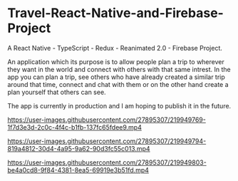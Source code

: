 # Travel-React-Native-and-Firebase-Project

A React Native - TypeScript - Redux - Reanimated 2.0 - Firebase Project.

An application which its purpose is to allow people plan a trip to wherever they want in the world and connect with others with that same intrest.
In the app you can plan a trip, see others who have already created a similar trip around that time, connect and chat with them or on the other
hand create a plan yourself that others can see.

The app is currently in production and I am hoping to publish it in the future.



https://user-images.githubusercontent.com/27895307/219949769-1f7d3e3d-2c0c-4f4c-b1fb-137fc65fdee9.mp4

https://user-images.githubusercontent.com/27895307/219949794-819a4812-30d4-4a95-9a62-90d3fc55c013.mp4

https://user-images.githubusercontent.com/27895307/219949803-be4a0cd8-9f84-4381-8ea5-69919e3b51fd.mp4

